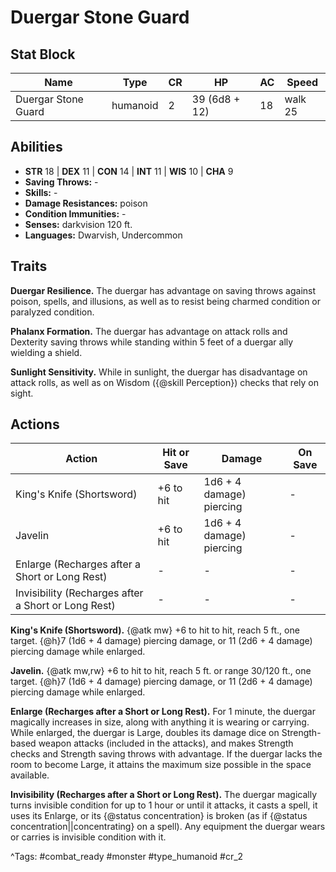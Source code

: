 # Duergar Stone Guard

## Stat Block

| Name | Type | CR | HP | AC | Speed |
|------|------|----|----|----|-------|
| Duergar Stone Guard | humanoid | 2 | 39 (6d8 + 12) | 18 | walk 25 |

## Abilities

- **STR** 18 | **DEX** 11 | **CON** 14 | **INT** 11 | **WIS** 10 | **CHA** 9
- **Saving Throws:** -  
- **Skills:** -  
- **Damage Resistances:** poison  
- **Condition Immunities:** -  
- **Senses:** darkvision 120 ft.  
- **Languages:** Dwarvish, Undercommon

## Traits

**Duergar Resilience.** The duergar has advantage on saving throws against poison, spells, and illusions, as well as to resist being charmed condition or paralyzed condition.

**Phalanx Formation.** The duergar has advantage on attack rolls and Dexterity saving throws while standing within 5 feet of a duergar ally wielding a shield.

**Sunlight Sensitivity.** While in sunlight, the duergar has disadvantage on attack rolls, as well as on Wisdom ({@skill Perception}) checks that rely on sight.


## Actions

| Action | Hit or Save | Damage | On Save |
|--------|--------------|--------|----------|
| King's Knife (Shortsword) | +6 to hit | 1d6 + 4 damage) piercing | - |
| Javelin | +6 to hit | 1d6 + 4 damage) piercing | - |
| Enlarge (Recharges after a Short or Long Rest) | - | - | - |
| Invisibility (Recharges after a Short or Long Rest) | - | - | - |

**King's Knife (Shortsword).** {@atk mw} +6 to hit to hit, reach 5 ft., one target. {@h}7 (1d6 + 4 damage) piercing damage, or 11 (2d6 + 4 damage) piercing damage while enlarged.

**Javelin.** {@atk mw,rw} +6 to hit to hit, reach 5 ft. or range 30/120 ft., one target. {@h}7 (1d6 + 4 damage) piercing damage, or 11 (2d6 + 4 damage) piercing damage while enlarged.

**Enlarge (Recharges after a Short or Long Rest).** For 1 minute, the duergar magically increases in size, along with anything it is wearing or carrying. While enlarged, the duergar is Large, doubles its damage dice on Strength-based weapon attacks (included in the attacks), and makes Strength checks and Strength saving throws with advantage. If the duergar lacks the room to become Large, it attains the maximum size possible in the space available.

**Invisibility (Recharges after a Short or Long Rest).** The duergar magically turns invisible condition for up to 1 hour or until it attacks, it casts a spell, it uses its Enlarge, or its {@status concentration} is broken (as if {@status concentration||concentrating} on a spell). Any equipment the duergar wears or carries is invisible condition with it.


^Tags: #combat_ready #monster #type_humanoid #cr_2